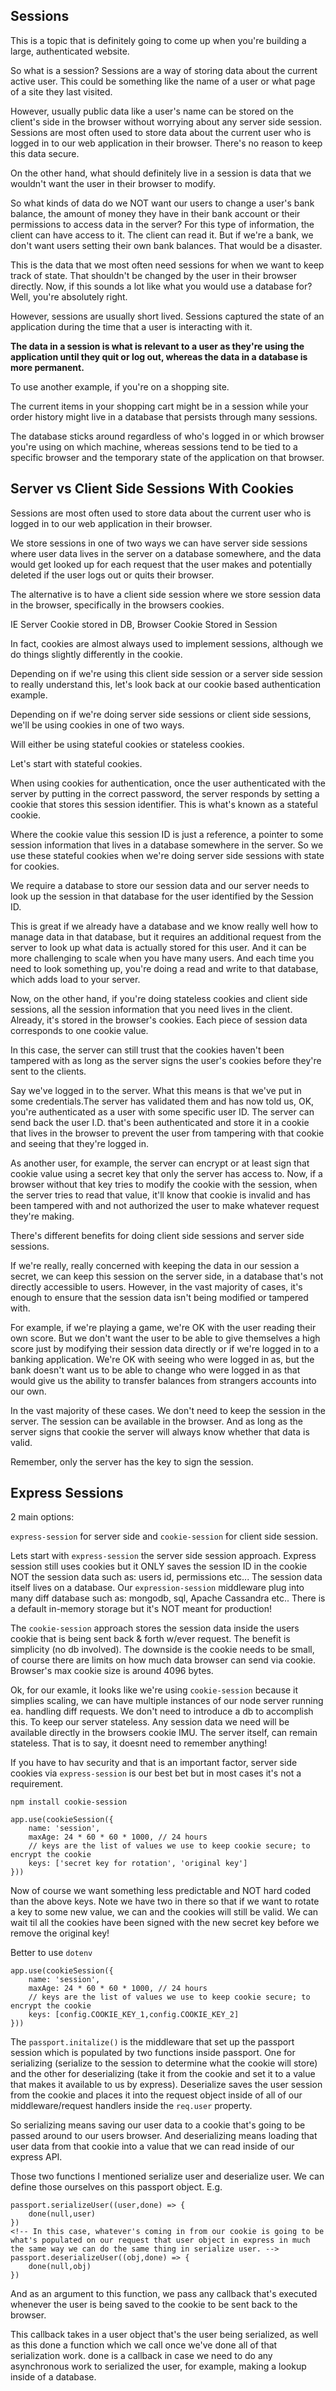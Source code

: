 ## Sessions

This is a topic that is definitely going to come up when you're building a large, authenticated website. 

So what is a session? Sessions are a way of storing data about the current active user. This could be something like the name of a user or what page of a site they last visited.

However, usually public data like a user's name can be stored on the client's side in the browser without worrying about any server side session. Sessions are most often used to store data about the current user who is logged in to our web application in their browser.
There's no reason to keep this data secure.

On the other hand, what should definitely live in a session is data that we wouldn't want the user in their browser to modify. 

So what kinds of data do we NOT want our users to change a user's bank balance, the amount of money they have in their bank account or their permissions to access data in the server?
For this type of information, the client can have access to it. The client can read it.
But if we're a bank, we don't want users setting their own bank balances. That would be a disaster.

This is the data that we most often need sessions for when we want to keep track of state. That shouldn't be changed by the user in their browser directly. Now, if this sounds a lot like what you would use a database for? Well, you're absolutely right.


However, sessions are usually short lived. Sessions captured the state of an application during the time that a user is interacting with it. 

**The data in a session is what is relevant to a user as they're using the application until they quit or log out, whereas the data in a database is more permanent.**

To use another example, if you're on a shopping site.

The current items in your shopping cart might be in a session while your order history might live in a database that persists through many sessions.

The database sticks around regardless of who's logged in or which browser you're using on which machine, whereas sessions tend to be tied to a specific browser and the temporary state of the application on that browser.

##  Server vs Client Side Sessions With Cookies

Sessions are most often used to store data about the current user who is logged in to our web application in their browser.

We store sessions in one of two ways we can have server side sessions where user data lives in the server on a database somewhere, and the data would get looked up for each request that the user makes and potentially deleted if the user logs out or quits their browser.

The alternative is to have a client side session where we store session data in the browser, specifically in the browsers cookies. 

IE Server Cookie stored in DB, Browser Cookie Stored in Session

In fact, cookies are almost always used to implement sessions, although we do things slightly differently in the cookie.

Depending on if we're using this client side session or a server side session to really understand this, let's look back at our cookie based authentication example.

Depending on if we're doing server side sessions or client side sessions, we'll be using cookies in one of two ways.

Will either be using stateful cookies or stateless cookies.

Let's start with stateful cookies.

When using cookies for authentication, once the user authenticated with the server by putting in the correct password, the server responds by setting a cookie that stores this session identifier. This is what's known as a stateful cookie.

Where the cookie value this session ID is just a reference, a pointer to some session information that lives in a database somewhere in the server. So we use these stateful cookies when we're doing server side sessions with state for cookies.

We require a database to store our session data and our server needs to look up the session in that database for the user identified by the Session ID.

This is great if we already have a database and we know really well how to manage data in that database, but it requires an additional request from the server to look up what data is actually stored for this user. And it can be more challenging to scale when you have many users.
And each time you need to look something up, you're doing a read and write to that database, which adds load to your server.

Now, on the other hand, if you're doing stateless cookies and client side sessions, all the session information that you need lives in the client. Already, it's stored in the browser's cookies. Each piece of session data corresponds to one cookie value.

In this case, the server can still trust that the cookies haven't been tampered with as long as the server signs the user's cookies before they're sent to the clients. 

Say we've logged in to the server. What this means is that we've put in some credentials.The server has validated them and has now told us, OK, you're authenticated as a user with some specific user ID. The server can send back the user I.D. that's been authenticated and store it in a cookie that lives in the browser to prevent the user from tampering with that cookie and seeing that they're logged in.

As another user, for example, the server can encrypt or at least sign that cookie value using a secret key that only the server has access to. Now, if a browser without that key tries to modify the cookie with the session, when the server tries to read that value, it'll know that cookie is invalid and has been tampered with and not authorized the user to make whatever request they're making.

There's different benefits for doing client side sessions and server side sessions.

If we're really, really concerned with keeping the data in our session a secret, we can keep this
session on the server side, in a database that's not directly accessible to users. However, in the vast majority of cases, it's enough to ensure that the session data isn't being modified
or tampered with.

For example, if we're playing a game, we're OK with the user reading their own score.
But we don't want the user to be able to give themselves a high score just by modifying their session data directly or if we're logged in to a banking application.
We're OK with seeing who were logged in as, but the bank doesn't want us to be able to change who
were logged in as that would give us the ability to transfer balances from strangers accounts into our own. 

In the vast majority of these cases. We don't need to keep the session in the server.
The session can be available in the browser. And as long as the server signs that cookie the server will always know whether that data is valid.

Remember, only the server has the key to sign the session.


## Express Sessions

2 main options:

`express-session` for server side and `cookie-session` for client side session.


Lets start with `express-session` the server side session approach. Express session still uses cookies but it ONLY saves the session ID in the cookie NOT the session data such as: users id, permissions etc... The session data itself lives on a database. Our `expression-session` middleware plug into many diff database such as: mongodb, sql, Apache Cassandra etc..
There is a default in-memory storage but it's NOT meant for production! 

The `cookie-session` approach stores the session data inside the users cookie that is being sent back & forth w/ever request. The benefit is simplicity (no db involved). The downside is the cookie needs to be small, of course there are limits on how much data browser can send via cookie. Browser's max cookie size is around 4096 bytes. 

Ok, for our examle, it looks like we're using `cookie-session` because it simplies scaling, we can have multiple instances of our node server running ea. handling diff requests. We don't need to introduce a db to accomplish this. To keep our server stateless. Any session data we need will be available directly in the browsers cookie IMU. The server itself, can remain stateless. That is to say, it doesnt need to remember anything! 

If you have to hav security and that is an important factor, server side cookies via `express-session` is our best bet but in most cases it's not a requirement. 

`npm install cookie-session`


```
app.use(cookieSession({
    name: 'session',
    maxAge: 24 * 60 * 60 * 1000, // 24 hours
    // keys are the list of values we use to keep cookie secure; to encrypt the cookie
    keys: ['secret key for rotation', 'original key']
}))
```

Now of course we want something less predictable and NOT hard coded than the above keys. Note we have two in there so that if we want to rotate a key to some new value, we can and the cookies will still be valid. We can wait til all the cookies have been signed with the new secret key before we remove the original key!


Better to use `dotenv`

```
app.use(cookieSession({
    name: 'session',
    maxAge: 24 * 60 * 60 * 1000, // 24 hours
    // keys are the list of values we use to keep cookie secure; to encrypt the cookie
    keys: [config.COOKIE_KEY_1,config.COOKIE_KEY_2]
}))
```

The `passport.initalize()` is the middleware that set up the passport session which is populated by two functions inside passport. One for serializing (serialize to the session to determine what the cookie will store) and the other for deserializing (take it from the cookie and set it to a value that makes it available to us by express). Deserialize saves the user session from the cookie and places it into the request object inside of all of our middleware/request handlers inside the `req.user` property. 

So serializing means saving our user data to a cookie that's going to be passed around to our users browser. And deserializing means loading that user data from that cookie into a value that we can read inside of our express API.

Those two functions I mentioned serialize user and  deserialize user.
We can define those ourselves on this passport object. E.g.
```
passport.serializeUser((user,done) => {
    done(null,user)
})
<!-- In this case, whatever's coming in from our cookie is going to be what's populated on our request that user object in express in much the same way we can do the same thing in serialize user. -->
passport.deserializeUser((obj,done) => {
    done(null,obj)
})
```
And as an argument to this function, we pass any callback that's executed whenever the user is being saved to the cookie to be sent back to the browser.

This callback takes in a user object that's the user being serialized, as well as this done a function which we call once we've done all of that serialization work. done is a callback in case we need to do any asynchronous work to serialized the user, for example, making a lookup inside of a database. 

